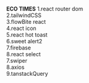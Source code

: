 ************ECO TIMES************
1.react router dom                                                                     
2.tailwindCSS                                                                                                       
3.flowBite react                                                      
4.react icon                                                         
5.react hot toast                                                                       
6.sweet alert2                                                                         
7.firebase                                                              
8.react select                                                                
7.swiper                                                                 
8.axios                                                                   
9.tanstackQuery                                                                                                 
